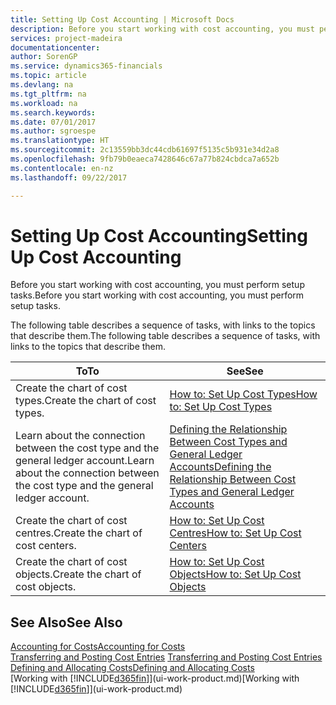 ```yaml
---
title: Setting Up Cost Accounting | Microsoft Docs
description: Before you start working with cost accounting, you must perform setup tasks.
services: project-madeira
documentationcenter: 
author: SorenGP
ms.service: dynamics365-financials
ms.topic: article
ms.devlang: na
ms.tgt_pltfrm: na
ms.workload: na
ms.search.keywords: 
ms.date: 07/01/2017
ms.author: sgroespe
ms.translationtype: HT
ms.sourcegitcommit: 2c13559bb3dc44cdb61697f5135c5b931e34d2a8
ms.openlocfilehash: 9fb79b0eaeca7428646c67a77b824cbdca7a652b
ms.contentlocale: en-nz
ms.lasthandoff: 09/22/2017

---
```

# <a name="setting-up-cost-accounting"></a><span data-ttu-id="2e227-103">Setting Up Cost Accounting</span><span class="sxs-lookup"><span data-stu-id="2e227-103">Setting Up Cost Accounting</span></span>
<span data-ttu-id="2e227-104">Before you start working with cost accounting, you must perform setup tasks.</span><span class="sxs-lookup"><span data-stu-id="2e227-104">Before you start working with cost accounting, you must perform setup tasks.</span></span>  

 <span data-ttu-id="2e227-105">The following table describes a sequence of tasks, with links to the topics that describe them.</span><span class="sxs-lookup"><span data-stu-id="2e227-105">The following table describes a sequence of tasks, with links to the topics that describe them.</span></span>

|<span data-ttu-id="2e227-106">To</span><span class="sxs-lookup"><span data-stu-id="2e227-106">To</span></span>|<span data-ttu-id="2e227-107">See</span><span class="sxs-lookup"><span data-stu-id="2e227-107">See</span></span>|  
|--------|---------|  
|<span data-ttu-id="2e227-108">Create the chart of cost types.</span><span class="sxs-lookup"><span data-stu-id="2e227-108">Create the chart of cost types.</span></span>|[<span data-ttu-id="2e227-109">How to: Set Up Cost Types</span><span class="sxs-lookup"><span data-stu-id="2e227-109">How to: Set Up Cost Types</span></span>](finance-how-to-set-up-cost-types.md)|  
|<span data-ttu-id="2e227-110">Learn about the connection between the cost type and the general ledger account.</span><span class="sxs-lookup"><span data-stu-id="2e227-110">Learn about the connection between the cost type and the general ledger account.</span></span>|[<span data-ttu-id="2e227-111">Defining the Relationship Between Cost Types and General Ledger Accounts</span><span class="sxs-lookup"><span data-stu-id="2e227-111">Defining the Relationship Between Cost Types and General Ledger Accounts</span></span>](finance-defining-the-relationship-between-cost-types-and-general-ledger-accounts.md)|  
|<span data-ttu-id="2e227-112">Create the chart of cost centres.</span><span class="sxs-lookup"><span data-stu-id="2e227-112">Create the chart of cost centers.</span></span>|[<span data-ttu-id="2e227-113">How to: Set Up Cost Centres</span><span class="sxs-lookup"><span data-stu-id="2e227-113">How to: Set Up Cost Centers</span></span>](finance-how-to-set-up-cost-centers.md)|  
|<span data-ttu-id="2e227-114">Create the chart of cost objects.</span><span class="sxs-lookup"><span data-stu-id="2e227-114">Create the chart of cost objects.</span></span>|[<span data-ttu-id="2e227-115">How to: Set Up Cost Objects</span><span class="sxs-lookup"><span data-stu-id="2e227-115">How to: Set Up Cost Objects</span></span>](finance-how-to-set-up-cost-objects.md)|  

## <a name="see-also"></a><span data-ttu-id="2e227-116">See Also</span><span class="sxs-lookup"><span data-stu-id="2e227-116">See Also</span></span>  
[<span data-ttu-id="2e227-117">Accounting for Costs</span><span class="sxs-lookup"><span data-stu-id="2e227-117">Accounting for Costs</span></span>](finance-manage-cost-accounting.md)  
<span data-ttu-id="2e227-118">[Transferring and Posting Cost Entries](finance-transfer-and-post-cost-entries.md) </span><span class="sxs-lookup"><span data-stu-id="2e227-118">[Transferring and Posting Cost Entries](finance-transfer-and-post-cost-entries.md) </span></span>  
[<span data-ttu-id="2e227-119">Defining and Allocating Costs</span><span class="sxs-lookup"><span data-stu-id="2e227-119">Defining and Allocating Costs</span></span>](finance-define-and-allocate-costs.md)  
<span data-ttu-id="2e227-120">[Working with [!INCLUDE[d365fin](includes/d365fin_md.md)]](ui-work-product.md)</span><span class="sxs-lookup"><span data-stu-id="2e227-120">[Working with [!INCLUDE[d365fin](includes/d365fin_md.md)]](ui-work-product.md)</span></span>

